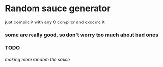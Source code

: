 # Random sauce generator

just compile it with any C compiler and execute it
### some are really good, so don't worry too much about bad ones
### TODO
###### making more random the sauce
